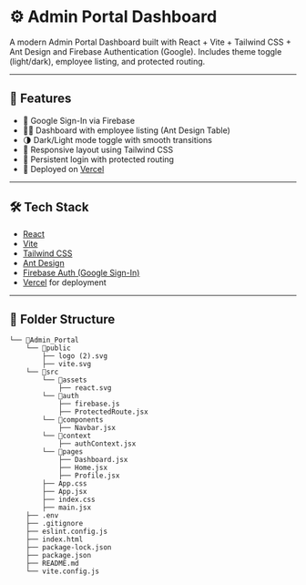 # ⚙️ Admin Portal Dashboard

A modern Admin Portal Dashboard built with React + Vite + Tailwind CSS + Ant Design and Firebase Authentication (Google). Includes theme toggle (light/dark), employee listing, and protected routing.

---

## 🚀 Features

- 🔐 Google Sign-In via Firebase
- 🧑‍💼 Dashboard with employee listing (Ant Design Table)
- 🌗 Dark/Light mode toggle with smooth transitions
- 📱 Responsive layout using Tailwind CSS
- 🔄 Persistent login with protected routing
- 🔄 Deployed on [Vercel](https://vercel.com)

---

## 🛠 Tech Stack

- [React](https://reactjs.org/)
- [Vite](https://vitejs.dev/)
- [Tailwind CSS](https://tailwindcss.com/)
- [Ant Design](https://ant.design/)
- [Firebase Auth (Google Sign-In)](https://firebase.google.com/products/auth)
- [Vercel](https://vercel.com) for deployment

---

## 📁 Folder Structure

```
└── 📁Admin_Portal
    └── 📁public
        ├── logo (2).svg
        ├── vite.svg
    └── 📁src
        └── 📁assets
            ├── react.svg
        └── 📁auth
            ├── firebase.js
            ├── ProtectedRoute.jsx
        └── 📁components
            ├── Navbar.jsx
        └── 📁context
            ├── authContext.jsx
        └── 📁pages
            ├── Dashboard.jsx
            ├── Home.jsx
            ├── Profile.jsx
        ├── App.css
        ├── App.jsx
        ├── index.css
        ├── main.jsx
    ├── .env
    ├── .gitignore
    ├── eslint.config.js
    ├── index.html
    ├── package-lock.json
    ├── package.json
    ├── README.md
    └── vite.config.js
```
